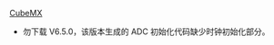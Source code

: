 [CubeMX ](https://www.st.com/content/st_com/en/stm32cubemx.html)

* 勿下载 V6.5.0，该版本生成的 ADC 初始化代码缺少时钟初始化部分。

  

